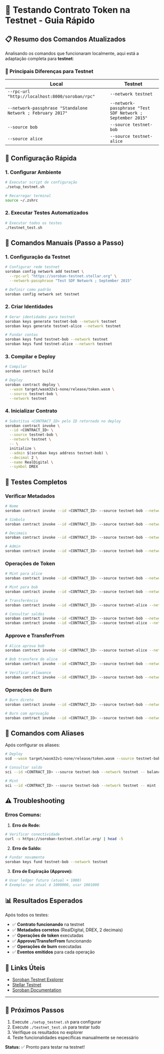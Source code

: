 # 🚀 Testando Contrato Token na Testnet - Guia Rápido

## 📋 Resumo dos Comandos Atualizados

Analisando os comandos que funcionaram localmente, aqui está a adaptação completa para **testnet**:

### 🔧 Principais Diferenças para Testnet

| Local | Testnet |
|-------|---------|
| `--rpc-url "http://localhost:8000/soroban/rpc"` | `--network testnet` |
| `--network-passphrase "Standalone Network ; February 2017"` | `--network-passphrase "Test SDF Network ; September 2015"` |
| `--source bob` | `--source testnet-bob` |
| `--source alice` | `--source testnet-alice` |

## 🚀 Configuração Rápida

### 1. Configurar Ambiente
```bash
# Executar script de configuração
./setup_testnet.sh

# Recarregar terminal
source ~/.zshrc
```

### 2. Executar Testes Automatizados
```bash
# Executar todos os testes
./testnet_test.sh
```

## 📝 Comandos Manuais (Passo a Passo)

### 1. Configuração da Testnet
```bash
# Configurar rede testnet
soroban config network add testnet \
  --rpc-url "https://soroban-testnet.stellar.org" \
  --network-passphrase "Test SDF Network ; September 2015"

# Definir como padrão
soroban config network set testnet
```

### 2. Criar Identidades
```bash
# Gerar identidades para testnet
soroban keys generate testnet-bob --network testnet
soroban keys generate testnet-alice --network testnet

# Fundar contas
soroban keys fund testnet-bob --network testnet
soroban keys fund testnet-alice --network testnet
```

### 3. Compilar e Deploy
```bash
# Compilar
soroban contract build

# Deploy
soroban contract deploy \
  --wasm target/wasm32v1-none/release/token.wasm \
  --source testnet-bob \
  --network testnet
```

### 4. Inicializar Contrato
```bash
# Substitua <CONTRACT_ID> pelo ID retornado no deploy
soroban contract invoke \
  --id <CONTRACT_ID> \
  --source testnet-bob \
  --network testnet \
  -- \
  initialize \
  --admin $(soroban keys address testnet-bob) \
  --decimal 2 \
  --name RealDigital \
  --symbol DREX
```

## 🧪 Testes Completos

### Verificar Metadados
```bash
# Nome
soroban contract invoke --id <CONTRACT_ID> --source testnet-bob --network testnet -- name

# Símbolo  
soroban contract invoke --id <CONTRACT_ID> --source testnet-bob --network testnet -- symbol

# Decimais
soroban contract invoke --id <CONTRACT_ID> --source testnet-bob --network testnet -- decimals

# Admin
soroban contract invoke --id <CONTRACT_ID> --source testnet-bob --network testnet -- get_admin
```

### Operações de Token
```bash
# Mint para alice
soroban contract invoke --id <CONTRACT_ID> --source testnet-bob --network testnet -- mint --to $(soroban keys address testnet-alice) --amount 1000

# Mint para bob
soroban contract invoke --id <CONTRACT_ID> --source testnet-bob --network testnet -- mint --to $(soroban keys address testnet-bob) --amount 500

# Transferência
soroban contract invoke --id <CONTRACT_ID> --source testnet-alice --network testnet -- transfer --from $(soroban keys address testnet-alice) --to $(soroban keys address testnet-bob) --amount 200

# Consultar saldos
soroban contract invoke --id <CONTRACT_ID> --source testnet-bob --network testnet -- balance --id $(soroban keys address testnet-bob)
soroban contract invoke --id <CONTRACT_ID> --source testnet-alice --network testnet -- balance --id $(soroban keys address testnet-alice)
```

### Approve e TransferFrom
```bash
# Alice aprova bob
soroban contract invoke --id <CONTRACT_ID> --source testnet-alice --network testnet -- approve --from $(soroban keys address testnet-alice) --to $(soroban keys address testnet-bob) --amount 300 --expiration-ledger 1000000

# Bob transfere de alice
soroban contract invoke --id <CONTRACT_ID> --source testnet-bob --network testnet -- transfer_from --from $(soroban keys address testnet-alice) --to $(soroban keys address testnet-bob) --amount 150

# Verificar allowance
soroban contract invoke --id <CONTRACT_ID> --source testnet-bob --network testnet -- allowance --from $(soroban keys address testnet-alice) --spender $(soroban keys address testnet-bob)
```

### Operações de Burn
```bash
# Burn direto
soroban contract invoke --id <CONTRACT_ID> --source testnet-bob --network testnet -- burn --from $(soroban keys address testnet-bob) --amount 50

# Burn com aprovação
soroban contract invoke --id <CONTRACT_ID> --source testnet-bob --network testnet -- burn_from --from $(soroban keys address testnet-alice) --amount 25
```

## 🎯 Comandos com Aliases

Após configurar os aliases:

```bash
# Deploy
scd --wasm target/wasm32v1-none/release/token.wasm --source testnet-bob --network testnet

# Consultar saldo
sci --id <CONTRACT_ID> --source testnet-bob --network testnet -- balance --id $(ska testnet-bob)

# Mint
sci --id <CONTRACT_ID> --source testnet-bob --network testnet -- mint --to $(ska testnet-alice) --amount 1000
```

## ⚠️ Troubleshooting

### Erros Comuns:

1. **Erro de Rede:**
```bash
# Verificar conectividade
curl -s https://soroban-testnet.stellar.org/ | head -5
```

2. **Erro de Saldo:**
```bash
# Fundar novamente
soroban keys fund testnet-bob --network testnet
```

3. **Erro de Expiração (Approve):**
```bash
# Usar ledger futuro (atual + 1000)
# Exemplo: se atual é 1000000, usar 1001000
```

## 📊 Resultados Esperados

Após todos os testes:

- ✅ **Contrato funcionando** na testnet
- ✅ **Metadados corretos** (RealDigital, DREX, 2 decimais)
- ✅ **Operações de token** executadas
- ✅ **Approve/TransferFrom** funcionando
- ✅ **Operações de burn** executadas
- ✅ **Eventos emitidos** para cada operação

## 🔗 Links Úteis

- [Soroban Testnet Explorer](https://soroban.stellar.org/)
- [Stellar Testnet](https://laboratory.stellar.org/)
- [Soroban Documentation](https://soroban.stellar.org/docs)

---

## 🎉 Próximos Passos

1. Execute `./setup_testnet.sh` para configurar
2. Execute `./testnet_test.sh` para testar tudo
3. Verifique os resultados no explorer
4. Teste funcionalidades específicas manualmente se necessário

**Status:** ✅ Pronto para testar na testnet! 